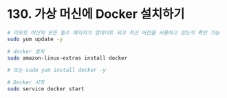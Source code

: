 # 130. 가상 머신에 Docker 설치하기

```bash
# 리모트 머신의 모든 필수 패키지가 업데이트 되고 최신 버전을 사용하고 있는지 확인 가능
sudo yum update -y

# docker 설치
sudo amazon-linux-extras install docker

# 또는 sudo yum install docker -y

# Docker 시작
sudo service docker start

```



